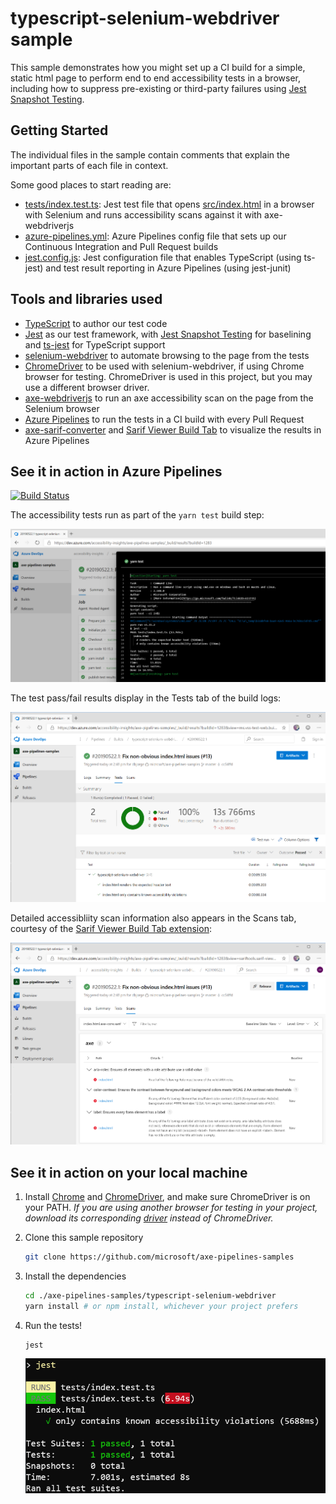 # typescript-selenium-webdriver sample

This sample demonstrates how you might set up a CI build for a simple, static html page to perform end to end accessibility tests in a browser, including how to suppress pre-existing or third-party failures using [Jest Snapshot Testing](https://jestjs.io/docs/en/snapshot-testing).

## Getting Started

The individual files in the sample contain comments that explain the important parts of each file in context.

Some good places to start reading are:

* [tests/index.test.ts](./tests/index.test.ts): Jest test file that opens [src/index.html](./src/index.html) in a browser with Selenium and runs accessibility scans against it with axe-webdriverjs
* [azure-pipelines.yml](./azure-pipelines.yml): Azure Pipelines config file that sets up our Continuous Integration and Pull Request builds
* [jest.config.js](./jest.config.js): Jest configuration file that enables TypeScript (using ts-jest) and test result reporting in Azure Pipelines (using jest-junit)

## Tools and libraries used

* [TypeScript](https://www.typescriptlang.org/) to author our test code
* [Jest](https://jestjs.io/) as our test framework, with [Jest Snapshot Testing](https://jestjs.io/docs/en/snapshot-testing) for baselining and [ts-jest](https://www.npmjs.com/package/ts-jest) for TypeScript support
* [selenium-webdriver](https://www.npmjs.com/package/selenium-webdriver) to automate browsing to the page from the tests
* [ChromeDriver](http://chromedriver.chromium.org/getting-started) to be used with selenium-webdriver, if using Chrome browser for testing. ChromeDriver is used in this project, but you may use a different browser driver.
* [axe-webdriverjs](https://github.com/dequelabs/axe-webdriverjs) to run an axe accessibility scan on the page from the Selenium browser
* [Azure Pipelines](https://azure.microsoft.com/en-us/services/devops/pipelines/) to run the tests in a CI build with every Pull Request
* [axe-sarif-converter](https://github.com/microsoft/axe-sarif-converter) and [Sarif Viewer Build Tab](https://marketplace.visualstudio.com/items?itemName=sariftools.sarif-viewer-build-tab) to visualize the results in Azure Pipelines

## See it in action in Azure Pipelines

[![Build Status](https://dev.azure.com/accessibility-insights/axe-pipelines-samples/_apis/build/status/typescript-selenium-webdriver%20CI?branchName=master)](https://dev.azure.com/accessibility-insights/axe-pipelines-samples/_build/latest?definitionId=25&branchName=master)

<!--
  Note to maintainers: The below example images/links come from a specific build instead of the most recent build so we can link to specific tabs.
  If you update the links such that they point to a different build, make sure to mark that build as Retained so the links don't expire in a month.
-->
The accessibility tests run as part of the `yarn test` build step:

[![Screenshot of "yarn test" build logs in sample build](./assets/screenshot-logs-tab.png)](https://dev.azure.com/accessibility-insights/axe-pipelines-samples/_build/results?buildId=1283)

The test pass/fail results display in the Tests tab of the build logs:

[![Screenshot of Tests tab in sample build](./assets/screenshot-tests-tab.png)](https://dev.azure.com/accessibility-insights/axe-pipelines-samples/_build/results?buildId=1283&view=ms.vss-test-web.build-test-results-tab)

Detailed accessibliity scan information also appears in the Scans tab, courtesy of the [Sarif Viewer Build Tab extension](https://marketplace.visualstudio.com/items?itemName=sariftools.sarif-viewer-build-tab):

[![Screenshot of Scans tab in sample build](./assets/screenshot-scans-tab.png)](https://dev.azure.com/accessibility-insights/axe-pipelines-samples/_build/results?buildId=1283&view=sariftools.sarif-viewer-build-tab.sariftools.sarif-viewer-build-tab)

## See it in action on your local machine

1. Install [Chrome](https://www.google.com/chrome/) and [ChromeDriver](http://chromedriver.chromium.org/getting-started), and make sure ChromeDriver is on your PATH. *If you are using another browser for testing in your project, download its corresponding [driver](https://www.seleniumhq.org/docs/03_webdriver.jsp#selenium-webdriver-s-drivers) instead of ChromeDriver.*
1. Clone this sample repository

   ```sh
   git clone https://github.com/microsoft/axe-pipelines-samples
   ```

1. Install the dependencies

   ```sh
   cd ./axe-pipelines-samples/typescript-selenium-webdriver
   yarn install # or npm install, whichever your project prefers
   ```

1. Run the tests!

   ```sh
   jest
   ```

   ![Screenshot of jest command showing all tests passing](./assets/screenshot-jest-success.png)
